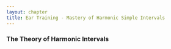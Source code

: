 ```yaml
---
layout: chapter
title: Ear Training - Mastery of Harmonic Simple Intervals
---
```


### The Theory of Harmonic Intervals